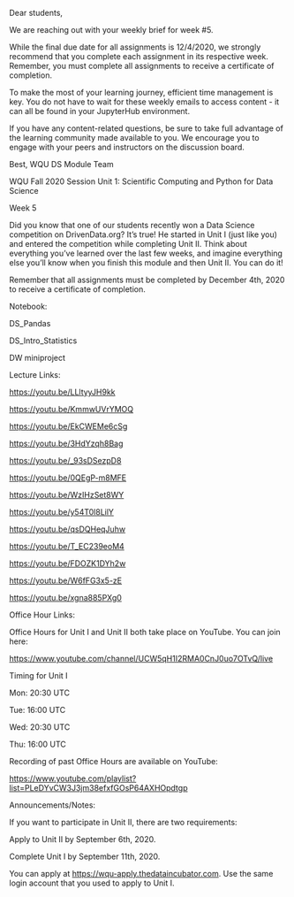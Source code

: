 Dear students, 

We are reaching out with your weekly brief for week #5. 

While the final due date for all assignments is 12/4/2020, we strongly recommend that you complete each assignment in its respective week. Remember, you must complete all assignments to receive a certificate of completion. 

To make the most of your learning journey, efficient time management is key. You do not have to wait for these weekly emails to access content - it can all be found in your JupyterHub environment. 

If you have any content-related questions, be sure to take full advantage of the learning community made available to you. We encourage you to engage with your peers and instructors on the discussion board. 

Best,
WQU DS Module Team


WQU Fall 2020 Session 
Unit 1: Scientific Computing and Python for Data Science

Week 5

 
Did you know that one of our students recently won a Data Science competition on DrivenData.org? It’s true! He started in Unit I (just like you) and entered the competition while completing Unit II. Think about everything you’ve learned over the last few weeks, and imagine everything else you’ll know when you finish this module and then Unit II. You can do it!

 
Remember that all assignments must be completed by December 4th, 2020 to receive a certificate of completion.

 
Notebook: 

DS_Pandas

DS_Intro_Statistics

DW miniproject

Lecture Links: 

https://youtu.be/LLltyyJH9kk

https://youtu.be/KmmwUVrYMOQ

https://youtu.be/EkCWEMe6cSg

https://youtu.be/3HdYzqh8Bag

https://youtu.be/_93sDSezpD8

https://youtu.be/0QEgP-m8MFE

https://youtu.be/WzIHzSet8WY

https://youtu.be/y54T0l8LilY

https://youtu.be/qsDQHeqJuhw

https://youtu.be/T_EC239eoM4

https://youtu.be/FDOZK1DYh2w

https://youtu.be/W6fFG3x5-zE

https://youtu.be/xgna885PXg0

Office Hour Links: 

Office Hours for Unit I and Unit II both take place on YouTube. You can join here:

https://www.youtube.com/channel/UCW5qH1I2RMA0CnJ0uo7OTvQ/live

 
Timing for Unit I

Mon: 20:30 UTC 

Tue: 16:00 UTC 

Wed: 20:30 UTC 

Thu: 16:00 UTC

 
Recording of past Office Hours are available on YouTube:

https://www.youtube.com/playlist?list=PLeDYvCW3J3jm38efxfGOsP64AXHOpdtgp


Announcements/Notes:

If you want to participate in Unit II, there are two requirements:

Apply to Unit II by September 6th, 2020. 

Complete Unit I by September 11th, 2020.

You can apply at https://wqu-apply.thedataincubator.com. Use the same login account that you used to apply to Unit I. 